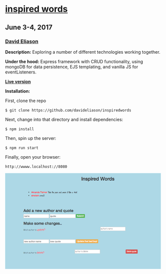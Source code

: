 # [inspired words](https://inspiredwords.herokuapp.com/)
## June 3-4, 2017
### [David Eliason](http://www.deliason.com)

**Description:**
Exploring a number of different technologies working together.

**Under the hood:**
Express framework with CRUD functionality, using mongoDB for data persistence, EJS templating, and vanilla JS for eventListeners.

**[Live version](https://inspiredwords.herokuapp.com/)**

**Installation:**

First, clone the repo
````
$ git clone https://github.com/davideliason/inspiredwords
````
Next, change into that directory and install dependencies:
````
$ npm install
````
Then, spin up the server:
````
$ npm run start
````
Finally, open your browser:
````
http://wwww.localhost://8080
````


![inspired_words](./inspired_words.png?raw=true "inspired words")